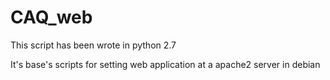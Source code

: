 # CAQ_web 

This script has been wrote in python 2.7 

It's base's scripts for setting web application at a apache2 server in debian
